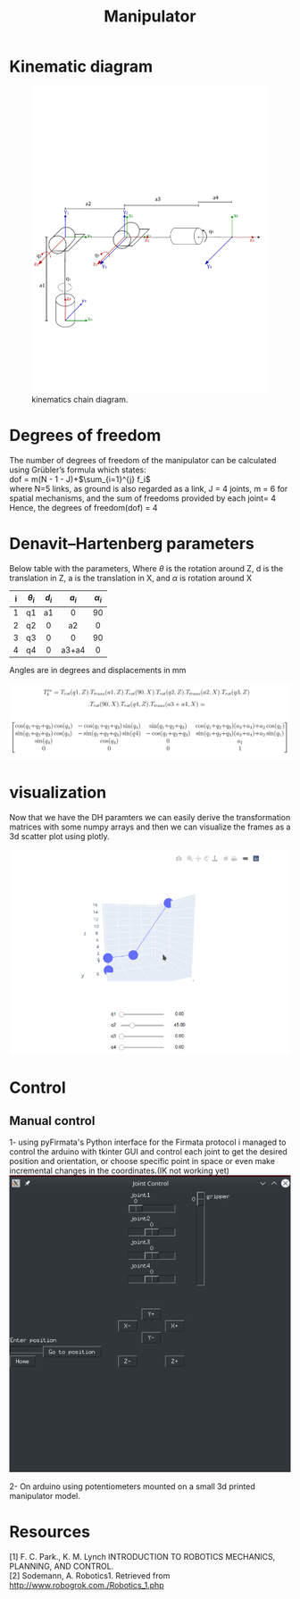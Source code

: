 <!DOCTYPE html>
<html xmlns="http://www.w3.org/1999/xhtml" lang="" xml:lang="">
<head>
  <meta charset="utf-8" />
  <meta name="generator" content="pandoc" />
  <meta name="viewport" content="width=device-width, initial-scale=1.0, user-scalable=yes" />
  <meta name="author" content="" />
 
  <!--[if lt IE 9]>
    <script src="//cdnjs.cloudflare.com/ajax/libs/html5shiv/3.7.3/html5shiv-printshiv.min.js"></script>
  <![endif]-->
</head>
<body>
<header id="title-block-header">
<h1 class="title">Manipulator</h1>
<p class="author"></p>
</header>
<h1 id="kinematic-diagram">Kinematic diagram</h1>
<figure>
<img src="imgs/diagram.jpg" id="diagram" alt="" /><figcaption>kinematics chain diagram.</figcaption>
</figure>
<h1 id="degrees-of-freedom">Degrees of freedom</h1>
<p>The number of degrees of freedom of the manipulator can be calculated using Grübler’s formula which states:<br />
dof = m(N - 1 - J)+<span class="math inline">$\sum_{i=1}^{j} f_i$</span><br />
where N=5 links, as ground is also regarded as a link, J = 4 joints, m = 6 for spatial mechanisms, and the sum of freedoms provided by each joint= 4<br />
Hence, the degrees of freedom(dof) = 4</p>
<h1 id="denavithartenberg-parameters">Denavit–Hartenberg parameters</h1>
<p>Below table with the parameters, Where <span class="math inline"><em>θ</em></span> is the rotation around Z, d is the translation in Z, a is the translation in X, and <span class="math inline"><em>α</em></span> is rotation around X<br />
</p>
<table>
<thead>
<tr class="header">
<th style="text-align: center;">i</th>
<th style="text-align: center;"><span class="math inline"><em>θ</em><sub><em>i</em></sub></span></th>
<th style="text-align: center;"><span class="math inline"><em>d</em><sub><em>i</em></sub></span></th>
<th style="text-align: center;"><span class="math inline"><em>a</em><sub><em>i</em></sub></span></th>
<th style="text-align: center;"><span class="math inline"><em>α</em><sub><em>i</em></sub></span></th>
</tr>
</thead>
<tbody>
<tr class="odd">
<td style="text-align: center;">1</td>
<td style="text-align: center;">q1</td>
<td style="text-align: center;">a1</td>
<td style="text-align: center;">0</td>
<td style="text-align: center;">90</td>
</tr>
<tr class="even">
<td style="text-align: center;">2</td>
<td style="text-align: center;">q2</td>
<td style="text-align: center;">0</td>
<td style="text-align: center;">a2</td>
<td style="text-align: center;">0</td>
</tr>
<tr class="odd">
<td style="text-align: center;">3</td>
<td style="text-align: center;">q3</td>
<td style="text-align: center;">0</td>
<td style="text-align: center;">0</td>
<td style="text-align: center;">90</td>
</tr>
<tr class="even">
<td style="text-align: center;">4</td>
<td style="text-align: center;">q4</td>
<td style="text-align: center;">0</td>
<td style="text-align: center;">a3+a4</td>
<td style="text-align: center;">0</td>
</tr>
</tbody>
</table>
<p><span>Angles are in degrees and displacements in mm</span></p>
<img src="imgs/TM.png" id="TM" alt="" />
<h1 id="visualization">visualization </h1>
<p> Now that we have the DH paramters  we can easily derive the transformation matrices with some numpy arrays and then we can visualize the frames as a 3d scatter plot using plotly. </p>
<img src="imgs/viz.png" id="viz" alt="" />


<h1 id="control">Control</h1>
<h2 id="manual-control">Manual control</h2>
<p>1- using pyFirmata's Python interface for the Firmata protocol i managed to control the arduino with tkinter GUI and control each joint to get the desired position and orientation, or choose  specific point in space or even make incremental changes in the coordinates.(IK not working yet) <br />
  
  <img src="imgs/gui.png" id="gui" alt="" />
  
  
2- On arduino using potentiometers mounted on a small 3d printed manipulator model.</p>
<h1 id="Resources">Resources</h1>
<p><span>[1]</span> F. C. Park., K. M. Lynch INTRODUCTION TO ROBOTICS MECHANICS, PLANNING, AND CONTROL.<br />
<span>[2]</span> Sodemann, A. Robotics1. Retrieved from <a href="http://www.robogrok.com./Robotics_1.php">http://www.robogrok.com./Robotics_1.php</a></p>
</body>
</html>
